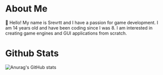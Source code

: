 # About Me
👋 Hello! My name is Srevrtt and I have a passion for game development. I am 14 years old and have been coding since I was 8. I am interested in creating game engines and GUI applications from scratch.

# Github Stats
![Anurag's GitHub stats](https://github-readme-stats.vercel.app/api?username=srevrtt&show_icons=true&theme=tokyonight&count_private=true&include_all_commits=true)
